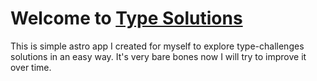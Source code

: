 # Welcome to [Type Solutions](http://type-solutions.vercel.app/)

This is simple astro app I created for myself to explore type-challenges solutions in an easy way. It's very bare bones now I will try to improve it over time.
